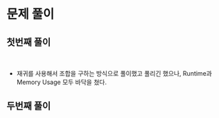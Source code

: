 # 문제 풀이
## 첫번째 풀이
​
- 재귀를 사용해서 조합을 구하는 방식으로 풀이했고 풀리긴 했으나, Runtime과 Memory Usage 모두 바닥을 쳤다.
​
## 두번째 풀이